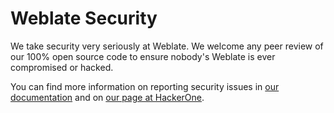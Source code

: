 <!-- This file is maintained in https://github.com/WeblateOrg/meta/ -->

# Weblate Security

We take security very seriously at Weblate. We welcome any peer review of our
100% open source code to ensure nobody's Weblate is ever compromised or hacked.

You can find more information on reporting security issues in
[our documentation][1] and on [our page at HackerOne][2].

[1]: https://docs.weblate.org/en/latest/contributing/issues.html#security
[2]: https://hackerone.com/weblate
